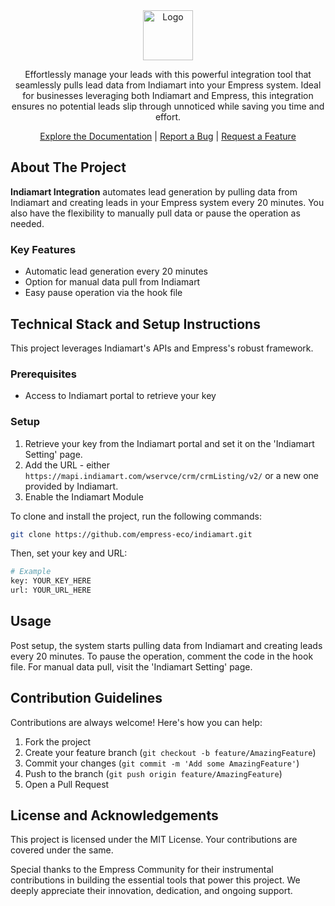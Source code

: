 <div align="center">
  <img src="https://grow.empress.eco/uploads/default/original/2X/1/1f1e1044d3864269d2a613577edb9763890422ab.png" alt="Logo" width="80" height="80">


Effortlessly manage your leads with this powerful integration tool that seamlessly pulls lead data from Indiamart into your Empress system. Ideal for businesses leveraging both Indiamart and Empress, this integration ensures no potential leads slip through unnoticed while saving you time and effort. 

[Explore the Documentation](https://empress.eco/) |  [Report a Bug](https://github.com/empress-eco/indiamart/issues) | [Request a Feature](https://github.com/empress-eco/indiamart/issues)
</div>


## About The Project

**Indiamart Integration** automates lead generation by pulling data from Indiamart and creating leads in your Empress system every 20 minutes. You also have the flexibility to manually pull data or pause the operation as needed.

### Key Features
* Automatic lead generation every 20 minutes
* Option for manual data pull from Indiamart
* Easy pause operation via the hook file

## Technical Stack and Setup Instructions

This project leverages Indiamart's APIs and Empress's robust framework.

### Prerequisites
* Access to Indiamart portal to retrieve your key

### Setup
1. Retrieve your key from the Indiamart portal and set it on the 'Indiamart Setting' page.
2. Add the URL - either `https://mapi.indiamart.com/wservce/crm/crmListing/v2/` or a new one provided by Indiamart.
3. Enable the Indiamart Module

To clone and install the project, run the following commands:
```sh
git clone https://github.com/empress-eco/indiamart.git
```
Then, set your key and URL:
```sh
# Example
key: YOUR_KEY_HERE
url: YOUR_URL_HERE
```

## Usage

Post setup, the system starts pulling data from Indiamart and creating leads every 20 minutes. To pause the operation, comment the code in the hook file. For manual data pull, visit the 'Indiamart Setting' page.

## Contribution Guidelines

Contributions are always welcome! Here's how you can help:

1. Fork the project
2. Create your feature branch (`git checkout -b feature/AmazingFeature`)
3. Commit your changes (`git commit -m 'Add some AmazingFeature'`)
4. Push to the branch (`git push origin feature/AmazingFeature`)
5. Open a Pull Request

## License and Acknowledgements

This project is licensed under the MIT License. Your contributions are covered under the same.

Special thanks to the Empress Community for their instrumental contributions in building the essential tools that power this project. We deeply appreciate their innovation, dedication, and ongoing support.